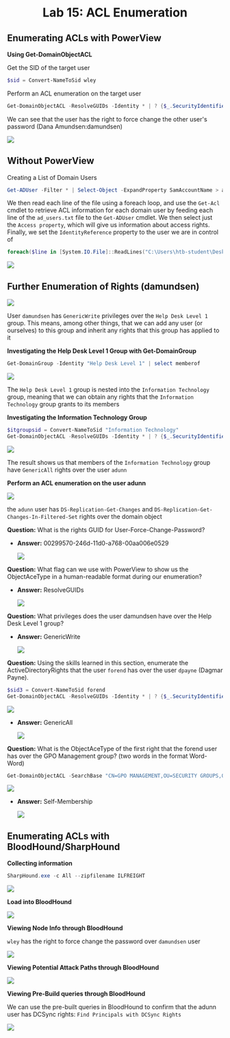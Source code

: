 <div align='center'>

# **Lab 15: ACL Enumeration** 

</div>

## **Enumerating ACLs with PowerView**

**Using Get-DomainObjectACL**

Get the SID of the target user

```powershell
$sid = Convert-NameToSid wley
```

Perform an ACL enumeration on the target user

```powershell
Get-DomainObjectACL -ResolveGUIDs -Identity * | ? {$_.SecurityIdentifier -eq $sid}
```
We can see that the user has the right to force change the other user's password (Dana Amundsen:damundsen)

![](../imgs/Lab/Lab15/1.png)

## **Without PowerView**

Creating a List of Domain Users

```powershell
Get-ADUser -Filter * | Select-Object -ExpandProperty SamAccountName > ad_users.txt
```

We then read each line of the file using a foreach loop, and use the `Get-Acl` cmdlet to retrieve ACL information for each domain user by feeding each line of the `ad_users.txt` file to the `Get-ADUser` cmdlet. We then select just the `Access property`, which will give us information about access rights. Finally, we set the `IdentityReference` property to the user we are in control of 

```powershell
foreach($line in [System.IO.File]::ReadLines("C:\Users\htb-student\Desktop\ad_users.txt")) {get-acl  "AD:\$(Get-ADUser $line)" | Select-Object Path -ExpandProperty Access | Where-Object {$_.IdentityReference -match 'INLANEFREIGHT\\wley'}}
```

![](../imgs/Lab/Lab15/2.png)

## **Further Enumeration of Rights (damundsen)**

![](../imgs/Lab/Lab15/4.png)

User `damundsen` has `GenericWrite` privileges over the `Help Desk Level 1` group. This means, among other things, that we can add any user (or ourselves) to this group and inherit any rights that this group has applied to it

**Investigating the Help Desk Level 1 Group with Get-DomainGroup**

```powershell
Get-DomainGroup -Identity "Help Desk Level 1" | select memberof
```

![](../imgs/Lab/Lab15/5.png)

The `Help Desk Level 1` group is nested into the `Information Technology` group, meaning that we can obtain any rights that the `Information Technology` group grants to its members

**Investigating the Information Technology Group**

```powershell
$itgroupsid = Convert-NameToSid "Information Technology"
Get-DomainObjectACL -ResolveGUIDs -Identity * | ? {$_.SecurityIdentifier -eq $itgroupsid} -Verbose
```

![](../imgs/Lab/Lab15/6.png)

The result shows us that members of the `Information Technology` group have `GenericAll` rights over the user `adunn`

**Perform an ACL enumeration on the user adunn**

![](../imgs/Lab/Lab15/7.png)

the `adunn` user has `DS-Replication-Get-Changes` and `DS-Replication-Get-Changes-In-Filtered-Set` rights over the domain object

**Question:** What is the rights GUID for User-Force-Change-Password?

- **Answer:** 00299570-246d-11d0-a768-00aa006e0529

    ![](../imgs/Lab/Lab15/8.png)

**Question:** What flag can we use with PowerView to show us the ObjectAceType in a human-readable format during our enumeration?

- **Answer:** ResolveGUIDs

    ![](../imgs/Lab/Lab15/9.png)

**Question:** What privileges does the user damundsen have over the Help Desk Level 1 group?

- **Answer:** GenericWrite

    ![](../imgs/Lab/Lab15/10.png)

**Question:** Using the skills learned in this section, enumerate the ActiveDirectoryRights that the user `forend` has over the user `dpayne` (Dagmar Payne).

```powershell
$sid3 = Convert-NameToSid forend
Get-DomainObjectACL -ResolveGUIDs -Identity * | ? {$_.SecurityIdentifier -eq $sid3}
```

![](../imgs/Lab/Lab15/14.png)

- **Answer:** GenericAll

    ![](../imgs/Lab/Lab15/15.png)

**Question:** What is the ObjectAceType of the first right that the forend user has over the GPO Management group? (two words in the format Word-Word)

```powershell
Get-DomainObjectACL -SearchBase "CN=GPO MANAGEMENT,OU=SECURITY GROUPS,OU=CORP,DC=INLANEFREIGHT,DC=LOCAL" -ResolveGUIDs | ? {$_.SecurityIdentifier -eq $sid3} -Verbose
```

![](../imgs/Lab/Lab15/16.png)

- **Answer:** Self-Membership

    ![](../imgs/Lab/Lab15/17.png)

## **Enumerating ACLs with BloodHound/SharpHound**
    
**Collecting information**

```powershell
SharpHound.exe -c All --zipfilename ILFREIGHT
```

![](../imgs/Lab/Lab11/16.png)

**Load into BloodHound**

![](../imgs/Lab/Lab11/17.png)

**Viewing Node Info through BloodHound**

`wley` has the right to force change the password over `damundsen` user

![](../imgs/Lab/Lab15/11.png)

**Viewing Potential Attack Paths through BloodHound**

![](../imgs/Lab/Lab15/12.png)

**Viewing Pre-Build queries through BloodHound**

We can use the pre-built queries in BloodHound to confirm that the adunn user has DCSync rights: `Find Principals with DCSync Rights`

![](../imgs/Lab/Lab15/13.png)
